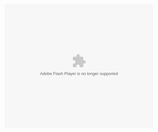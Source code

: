 <embed src="http://www.tudou.com/a/rPLUN_vz3OY/&resourceId=0_05_05_99&iid=150449572&bid=05/v.swf" type="application/x-shockwave-flash" width="480" height="400"></embed>


